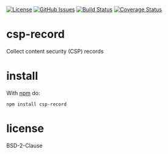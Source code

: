 [![License](https://img.shields.io/badge/License-0BSD-blue.svg)](https://spdx.org/licenses/0BSD.html)
[![GitHub Issues](https://img.shields.io/github/issues/arlac77/csp-record.svg?style=flat-square)](https://github.com/arlac77/csp-record/issues)
[![Build Status](https://img.shields.io/endpoint.svg?url=https%3A%2F%2Factions-badge.atrox.dev%2Farlac77%2Fcsp-record%2Fbadge\&style=flat)](https://actions-badge.atrox.dev/arlac77/csp-record/goto)
[![Coverage Status](https://coveralls.io/repos/arlac77/csp-record/badge.svg)](https://coveralls.io/github/arlac77/csp-record)

# csp-record

Collect content security (CSP) records

# install

With [npm](http://npmjs.org) do:

```shell
npm install csp-record
```

# license

BSD-2-Clause
